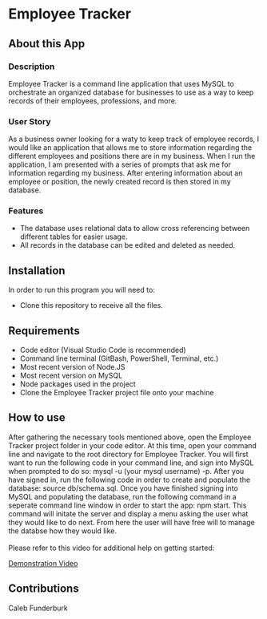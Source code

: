 # Employee Tracker

## About this App

### Description

Employee Tracker is a command line application that uses MySQL to orchestrate an organized database for businesses to use as a way to keep records of their employees, professions, and more.

### User Story

As a business owner looking for a waty to keep track of employee records, I would like an application that allows me to store information regarding the different employees and positions there are in my business. When I run the application, I am presented with a series of prompts that ask me for information regarding my business. After entering information about an employee or position, the newly created record is then stored in my database.

### Features

* The database uses relational data to allow cross referencing between different tables for easier usage.
* All records in the database can be edited and deleted as needed.

## Installation

In order to run this program you will need to:

* Clone this repository to receive all the files.

## Requirements

- Code editor (Visual Studio Code is recommended)
- Command line terminal (GitBash, PowerShell, Terminal, etc.)
- Most recent version of Node.JS
- Most recent version on MySQL
- Node packages used in the project
- Clone the Employee Tracker project file onto your machine

## How to use

After gathering the necessary tools mentioned above, open the Employee Tracker project folder in your code editor. At this time, open your command line and navigate to the root directory for Employee Tracker. You will first want to run the following code in your command line, and sign into MySQL when prompted to do so: mysql -u (your mysql username) -p. After you have signed in, run the following code in order to create and populate the database: source db/schema.sql. Once you have finished signing into MySQL and populating the database, run the following command in a seperate command line window in order to start the app: npm start. This command will initate the server and display a menu asking the user what they would like to do next. From here the user will have free will to manage the databse how they would like.
<br/>
<br/>
Please refer to this video for additional help on getting started:

<a href="https://www.youtube.com/watch?v=ZFG6IDweSKU" target="_blank">Demonstration Video</a>

## Contributions

Caleb Funderburk
